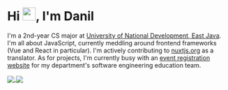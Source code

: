 # Hi <img src="https://raw.githubusercontent.com/MartinHeinz/MartinHeinz/master/wave.gif" width="30px">, I'm Danil
I'm a 2nd-year CS major at [University of National Development, East Java](https://upnjatim.ac.id). I'm all about JavaScript, currently meddling around frontend frameworks (Vue and React in particular). I'm actively contributing to [nuxtjs.org](https://github.com/nuxt/nuxtjs.org) as a translator. As for projects, I'm currently busy with an [event registration website](https://github.com/pps-ti/web-pendaftaran-seed) for my department's software engineering education team.

<a href="https://github.com/danilhendras/danilhendras">
  <img align="center" src="https://github-readme-stats.vercel.app/api/top-langs/?username=danilhendras&hide=javascript&theme=react" />
</a>
<a href="https://github.com/danilhendras/danilhendras">
  <img align="center" src="https://github-readme-stats.vercel.app/api?username=danilhendras&show_icons=true&theme=react&line_height=20" />
</a> 

<!--
**danilhendras/danilhendras** is a ✨ _special_ ✨ repository because its `README.md` (this file) appears on your GitHub profile.

Here are some ideas to get you started:

- 🔭 I’m currently working on ...
- 🌱 I’m currently learning ...
- 👯 I’m looking to collaborate on ...
- 🤔 I’m looking for help with ...
- 💬 Ask me about ...
- 📫 How to reach me: ...
- 😄 Pronouns: ...
- ⚡ Fun fact: ...
-->
